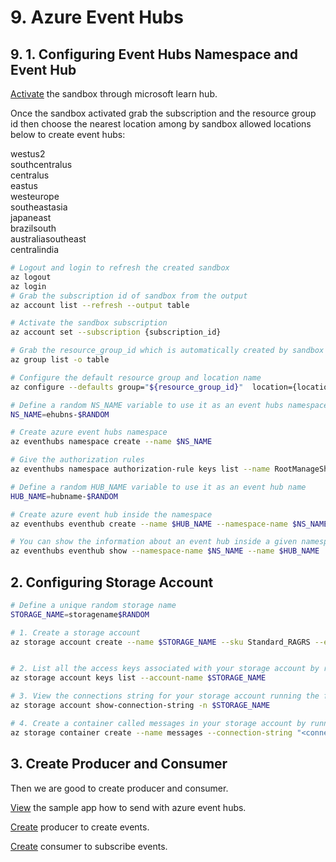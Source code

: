 # 9. Azure Event Hubs

## 9. 1. Configuring Event Hubs Namespace and Event Hub

[Activate](https://learn.microsoft.com/en-us/training/modules/enable-reliable-messaging-for-big-data-apps-using-event-hubs/3-exercise-create-an-event-hub-using-azure-cli) the sandbox through microsoft learn hub.

Once the sandbox activated grab the subscription and the resource group id then choose the nearest location among by sandbox allowed locations below to create event hubs:

westus2<br>
southcentralus<br>
centralus<br>
eastus<br>
westeurope<br>
southeastasia<br>
japaneast<br>
brazilsouth<br>
australiasoutheast<br>
centralindia

```sh
# Logout and login to refresh the created sandbox
az logout
az login
# Grab the subscription id of sandbox from the output
az account list --refresh --output table

# Activate the sandbox subscription
az account set --subscription {subscription_id}

# Grab the resource_group_id which is automatically created by sandbox account
az group list -o table

# Configure the default resource group and location name
az configure --defaults group="${resource_group_id}"  location={location_name from the list above like westeurope}

# Define a random NS_NAME variable to use it as an event hubs namespace name
NS_NAME=ehubns-$RANDOM

# Create azure event hubs namespace
az eventhubs namespace create --name $NS_NAME

# Give the authorization rules
az eventhubs namespace authorization-rule keys list --name RootManageSharedAccessKey --namespace-name $NS_NAME

# Define a random HUB_NAME variable to use it as an event hub name
HUB_NAME=hubname-$RANDOM

# Create azure event hub inside the namespace
az eventhubs eventhub create --name $HUB_NAME --namespace-name $NS_NAME

# You can show the information about an event hub inside a given namespace
az eventhubs eventhub show --namespace-name $NS_NAME --name $HUB_NAME
```

## 2. Configuring Storage Account

```sh
# Define a unique random storage name
STORAGE_NAME=storagename$RANDOM

# 1. Create a storage account
az storage account create --name $STORAGE_NAME --sku Standard_RAGRS --encryption-service blob


# 2. List all the access keys associated with your storage account by running the account keys list command. Copy and save the value of key for future use
az storage account keys list --account-name $STORAGE_NAME

# 3. View the connections string for your storage account running the following command. Copy and save the value of connectionString
az storage account show-connection-string -n $STORAGE_NAME

# 4. Create a container called messages in your storage account by running the following command. Use the connectionString you copied in the previous step.
az storage container create --name messages --connection-string "<connection string here>"
```

## 3. Create Producer and Consumer

Then we are good to create producer and consumer.

[View](https://github.com/Azure/azure-sdk-for-python/tree/main/sdk/eventhub/azure-eventhub/samples) the sample app how to send with azure event hubs.

[Create](producer.py) producer to create events.

[Create](consumer.py) consumer to subscribe events.

